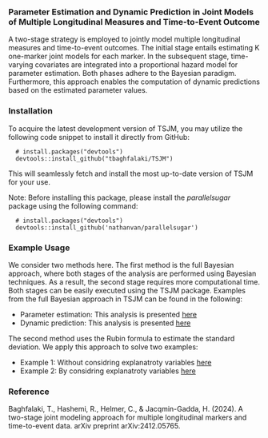 ### Parameter Estimation and Dynamic Prediction in Joint Models of Multiple Longitudinal Measures and Time-to-Event Outcome
A two-stage strategy is employed to jointly model multiple longitudinal measures and time-to-event outcomes. The initial stage entails estimating K one-marker joint models for each marker. In the subsequent stage, time-varying covariates are integrated into a proportional hazard model for parameter estimation. Both phases adhere to the Bayesian paradigm. Furthermore, this approach enables the computation of dynamic predictions based on the estimated parameter values.

### Installation
To acquire the latest development version of TSJM, you may utilize the following code snippet to install it directly from GitHub:

```
  # install.packages("devtools")
  devtools::install_github("tbaghfalaki/TSJM")
```
This will seamlessly fetch and install the most up-to-date version of TSJM for your use.


Note: Before installing this package, please install the *parallelsugar* package using the following command:

```
  # install.packages("devtools")
  devtools::install_github('nathanvan/parallelsugar')
```

### Example Usage
We consider two methods here. The first method is the full Bayesian approach, where both stages of the analysis are performed using Bayesian techniques. As a result, the second stage requires more computational time. Both stages can be easily executed using the TSJM package. Examples from the full Bayesian approach in TSJM can be found in the following:
- Parameter estimation: This analysis is presented [here](/Exam1.md)
- Dynamic prediction: This analysis is presented [here](/Exam2.md)

The second method uses the Rubin formula to estimate the standard deviation. We apply this approach to solve two examples: 
- Example 1: Without considring explanatroty variables  [here](/Exam3.md)
- Example 2: By considring explanatroty variables [here](/Exam4.md)


### Reference 
Baghfalaki, T., Hashemi, R., Helmer, C., & Jacqmin-Gadda, H. (2024). A two-stage joint modeling approach for multiple longitudinal markers and time-to-event data. arXiv preprint arXiv:2412.05765.
